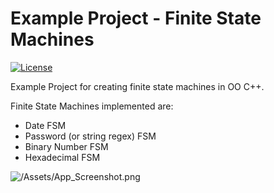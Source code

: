 # Example Project - Finite State Machines
[![License](https://img.shields.io/github/license/TobiasBriones/example.math.computation.model.cpp.fsm)](https://github.com/TobiasBriones/example.math.computation.model.cpp.fsm/blob/master/LICENSE)

Example Project for creating finite state machines in OO C++.

Finite State Machines implemented are:
* Date FSM
* Password (or string regex) FSM
* Binary Number FSM
* Hexadecimal FSM

![/Assets/App_Screenshot.png](https://github.com/TobiasBriones/example.math.computation.model.cpp.fsm/blob/master/Assets/App_Screenshot.png)
